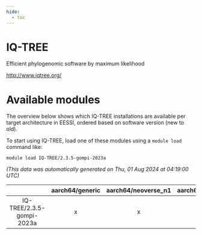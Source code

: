 ```yaml
---
hide:
  - toc
---
```


IQ-TREE
=======


Efficient phylogenomic software by maximum likelihood

http://www.iqtree.org/
# Available modules


The overview below shows which IQ-TREE installations are available per target architecture in EESSI, ordered based on software version (new to old).

To start using IQ-TREE, load one of these modules using a `module load` command like:

```shell
module load IQ-TREE/2.3.5-gompi-2023a
```

*(This data was automatically generated on Thu, 01 Aug 2024 at 04:19:00 UTC)*  

| |aarch64/generic|aarch64/neoverse_n1|aarch64/neoverse_v1|x86_64/generic|x86_64/amd/zen2|x86_64/amd/zen3|x86_64/intel/haswell|x86_64/intel/skylake_avx512|
| :---: | :---: | :---: | :---: | :---: | :---: | :---: | :---: | :---: |
|IQ-TREE/2.3.5-gompi-2023a|x|x|x|x|x|x|x|x|
